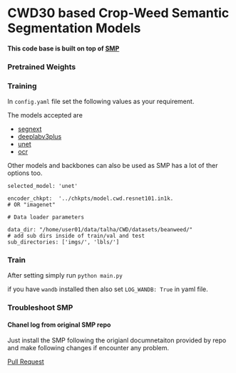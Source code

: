 # CWD30 based Crop-Weed Semantic Segmentation Models

#### This code base is built on top of [SMP](https://github.com/qubvel/segmentation_models.pytorch) 


### Pretrained Weights


### Training

In `config.yaml` file set the following values as your requirement.

The models accepted are 

* [segnext]()
* [deeplabv3plus]()
* [unet]()
* [ocr]()

Other models and backbones can also be used as SMP has a lot of ther options too.

```
selected_model: 'unet'

encoder_chkpt:  '../chkpts/model.cwd.resnet101.in1k.
# OR "imagenet" 

# Data loader parameters

data_dir: "/home/user01/data/talha/CWD/datasets/beanweed/"
# add sub dirs inside of train/val and test
sub_directories: ['imgs/', 'lbls/']
```
### Train

After setting simply run `python main.py`

if you have `wandb` installed then also set `LOG_WANDB: True` in yaml file.

### Troubleshoot SMP

#### Chanel log from original SMP repo 
Just install the SMP following the origianl documnetaiton provided by repo and make following changes if encounter any problem.

[Pull Request](https://github.com/qubvel/segmentation_models.pytorch/pull/824)
